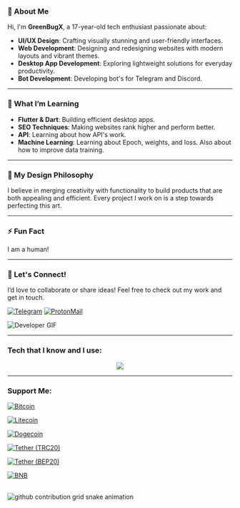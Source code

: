 ### 🌟 About Me  
Hi, I'm **GreenBugX**, a 17-year-old tech enthusiast passionate about:  
- **UI/UX Design**: Crafting visually stunning and user-friendly interfaces.  
- **Web Development**: Designing and redesigning websites with modern layouts and vibrant themes.  
- **Desktop App Development**: Exploring lightweight solutions for everyday productivity.
- **Bot Development**: Developing bot's for Telegram and Discord.  

---

### 🌱 What I’m Learning  
- **Flutter & Dart**: Building efficient desktop apps.  
- **SEO Techniques**: Making websites rank higher and perform better.
- **API**: Learning about how API's work.
- **Machine Learning**: Learning about Epoch, weights, and loss. Also about how to improve data training.

---

### 🎨 My Design Philosophy  
I believe in merging creativity with functionality to build products that are both appealing and efficient. Every project I work on is a step towards perfecting this art.  

---

### ⚡ Fun Fact
I am a human!

---

### 🚀 Let's Connect!  
I’d love to collaborate or share ideas! Feel free to check out my work and get in touch. 

[![Telegram](https://img.shields.io/badge/Telegram-2CA5E0?style=for-the-badge&logo=telegram&logoColor=white)](https://t.me/GreenBugX)
[![ProtonMail](https://img.shields.io/badge/ProtonMail-8B89CC?style=for-the-badge&logo=protonmail&logoColor=white)](mailto:greenbugx@proton.me)

![Developer GIF](https://media.giphy.com/media/ZVik7pBtu9dNS/giphy.gif)

---

<h3 align="left">Tech that I know and I use:</h3>
<p align="center">
  <a href="https://skillicons.dev">
    <img src="https://skillicons.dev/icons?i=tailwind,bootstrap,c,cloudflare,css,dart,bots,figma,firebase,flask,flutter,git,heroku,html,js,mongodb,mysql,netlify,nodejs,npm,php,opencv,py,react,sqlite,ts,vercel,vscode,windows,kali" />
  </a>
</p>

---

<h3 align="left">Support Me:</h3>

[![Bitcoin](https://img.shields.io/badge/bitcoin-2F3134?style=for-the-badge&logo=bitcoin&logoColor=white)](https://www.blockchain.com/btc/address/bc1q7l43chftqlz3ve0q0we3kt0h69mywlumwc8hl6)

[![Litecoin](https://img.shields.io/badge/Litecoin-A6A9AA?style=for-the-badge&logo=Litecoin&logoColor=white)](https://blockchair.com/litecoin/address/Lfh1YkToi97ipgLVz1YhEitAb4yiKWahk5)

[![Dogecoin](https://img.shields.io/badge/dogecoin-B59A30?style=for-the-badge&logo=dogecoin&logoColor=white)](https://blockchair.com/dogecoin/address/D5oNu7rbN8Fg58q7smDbtFkfh4kiyzpz2v)

[![Tether (TRC20)](https://img.shields.io/badge/tether%20(TRC20)-168363?style=for-the-badge&logo=tether&logoColor=white)](https://tronscan.org/#/address/TFURy3Wgk17EPCteXNgHUiAMGcgcW2A3e6)

[![Tether (BEP20)](https://img.shields.io/badge/tether%20(BEP20)-F3BA2F?style=for-the-badge&logo=tether&logoColor=white)](https://bscscan.com/address/0x844dF51FABCA99Eb15b830cc058C83A6DDD6B9c0)

[![BNB](https://img.shields.io/badge/BNB-F3BA2F?style=for-the-badge&logo=binance&logoColor=white)](https://bscscan.com/address/0x844dF51FABCA99Eb15b830cc058C83A6DDD6B9c0)



<br clear="both">

<picture>
  <source media="(prefers-color-scheme: dark)" srcset="https://raw.githubusercontent.com/dku-da-cpu/dku-da-cpu/output/github-snake-dark.svg">
  <source media="(prefers-color-scheme: light)" srcset="https://raw.githubusercontent.com/dku-da-cpu/dku-da-cpu/output/github-snake.svg">
  <img alt="github contribution grid snake animation" src="https://raw.githubusercontent.com/dku-da-cpu/dku-da-cpu/output/github-snake.svg">
</picture>
